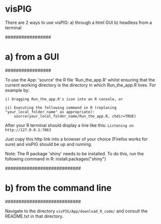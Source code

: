 # visPIG

There are 2 ways to use visPIG:
a) through a html GUI
b) headless from a terminal


#################
# a) from a GUI #
#################

To use the App: 'source' the R file 'Run_the_app.R' whilst ensuring that the current working directory is the directory in which Run_the_app.R lives. For example by:

	i) Dragging Run_the_app.R's icon into an R console, or

	ii) Executing the following command in R (replacing "your_local_folder_name" as appropriate):
		source(your_local_folder_name/Run_the_app.R, chdir=TRUE)

After your R terminal should display a line like this:
	`Listening on http://127.0.0.1:7863`
	
Just copy this http link into a browser of your choice (Firefox works for sure) and visPIG should be up and running.


Note:
The R package 'shiny' needs to be installed.
To do this, run the following command in R:
install.packages("shiny")


############################
# b) from the command line #
############################

Navigate to the directory `visPIG/App/download_R_code/` and consult the README.txt in that directory.

